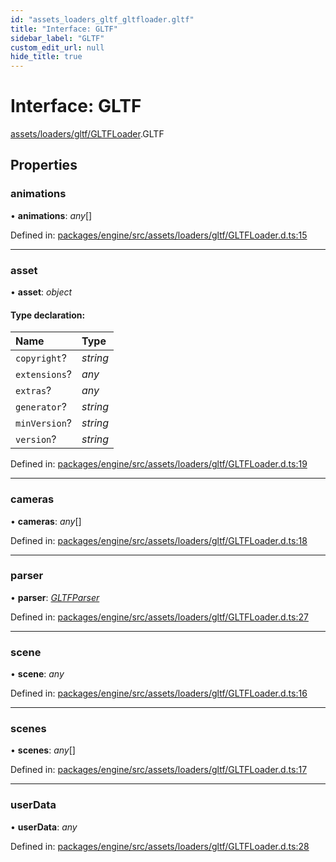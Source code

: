 ```yaml
---
id: "assets_loaders_gltf_gltfloader.gltf"
title: "Interface: GLTF"
sidebar_label: "GLTF"
custom_edit_url: null
hide_title: true
---
```


# Interface: GLTF

[assets/loaders/gltf/GLTFLoader](../modules/assets_loaders_gltf_gltfloader.md).GLTF

## Properties

### animations

• **animations**: *any*[]

Defined in: [packages/engine/src/assets/loaders/gltf/GLTFLoader.d.ts:15](https://github.com/xr3ngine/xr3ngine/blob/716a06460/packages/engine/src/assets/loaders/gltf/GLTFLoader.d.ts#L15)

___

### asset

• **asset**: *object*

#### Type declaration:

Name | Type |
:------ | :------ |
`copyright`? | *string* |
`extensions`? | *any* |
`extras`? | *any* |
`generator`? | *string* |
`minVersion`? | *string* |
`version`? | *string* |

Defined in: [packages/engine/src/assets/loaders/gltf/GLTFLoader.d.ts:19](https://github.com/xr3ngine/xr3ngine/blob/716a06460/packages/engine/src/assets/loaders/gltf/GLTFLoader.d.ts#L19)

___

### cameras

• **cameras**: *any*[]

Defined in: [packages/engine/src/assets/loaders/gltf/GLTFLoader.d.ts:18](https://github.com/xr3ngine/xr3ngine/blob/716a06460/packages/engine/src/assets/loaders/gltf/GLTFLoader.d.ts#L18)

___

### parser

• **parser**: [*GLTFParser*](../classes/assets_loaders_gltf_gltfloader.gltfparser.md)

Defined in: [packages/engine/src/assets/loaders/gltf/GLTFLoader.d.ts:27](https://github.com/xr3ngine/xr3ngine/blob/716a06460/packages/engine/src/assets/loaders/gltf/GLTFLoader.d.ts#L27)

___

### scene

• **scene**: *any*

Defined in: [packages/engine/src/assets/loaders/gltf/GLTFLoader.d.ts:16](https://github.com/xr3ngine/xr3ngine/blob/716a06460/packages/engine/src/assets/loaders/gltf/GLTFLoader.d.ts#L16)

___

### scenes

• **scenes**: *any*[]

Defined in: [packages/engine/src/assets/loaders/gltf/GLTFLoader.d.ts:17](https://github.com/xr3ngine/xr3ngine/blob/716a06460/packages/engine/src/assets/loaders/gltf/GLTFLoader.d.ts#L17)

___

### userData

• **userData**: *any*

Defined in: [packages/engine/src/assets/loaders/gltf/GLTFLoader.d.ts:28](https://github.com/xr3ngine/xr3ngine/blob/716a06460/packages/engine/src/assets/loaders/gltf/GLTFLoader.d.ts#L28)
